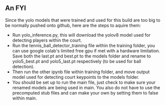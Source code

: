 ## An FYI
Since the yolo models that were trained and used for this build are too big to be normally pushed onto github, here are the steps to aquire them: 

* Run yolo_inference.py, this will download the yolov8 model used for detecting players within the court.
* Run the tennis_ball_detector_training file within the training folder, you can use google colab's limited free gpu if met with a hardware limitation. Save both the last.pt and best.pt to the models folder and rename to yolo5_best.pt and yolo5_last.pt respectively (to be used for ball detection).
* Then run the other ipynb file within training folder, and move output model used for detecting court keypoints to the models folder.
* You should be set up to run the main file, just check to make sure your renamed models are being used in main. You also do not have to use the precomputed stub files and can make your own by setting them to false within main.

